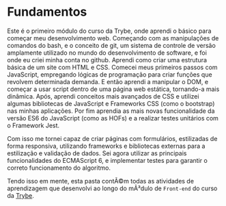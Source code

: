 # Fundamentos

Este é o primeiro módulo do curso da Trybe, onde aprendi o básico para começar meu desenvolvimento web. Começando com as manipulações de comandos do bash, e o conceito de git, um sistema de controle de versão amplamente utilizado no mundo do desenvolvimento de software, e foi onde eu criei minha conta no github. Aprendi como criar uma estrutura básica de um site com HTML e CSS. Comecei meus primeiros passos com JavaScript, empregando lógicas de programação para criar funções que revolvem determinada demanda. E então aprendi a manipular o DOM, e começar a usar script dentro de uma página web estática, tornando-a mais dinâmica. Após, aprendi conceitos mais avançados de CSS e utilizei algumas bibliotecas de JavaScript e Frameworks CSS (como o bootstrap) nas minhas aplicações. Por fim aprendia as mais novas funcionalidade da versão ES6 do JavaScript (como as HOFs) e a realizar testes unitários com o Framework Jest.

Com isso me tornei capaz de criar páginas com formulários, estilizadas de forma responsiva, utilizando frameworks e bibliotecas externas para a estilização e validação de dados. Sei agora utilizar as principais funcionalidades do ECMAScript 6, e implementar testes para garantir o correto funcionamento do algoritmo.

Tendo isso em mente, esta pasta contÃ©m todas as atividades de aprendizagem que desenvolvi ao longo do mÃ³dulo de `Front-end` do curso da [Trybe](https://www.betrybe.com/).
